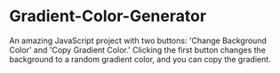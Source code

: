 # Gradient-Color-Generator
An amazing JavaScript project with two buttons: 'Change Background Color' and 'Copy Gradient Color.' Clicking the first button changes the background to a random gradient color, and you can copy the gradient.
